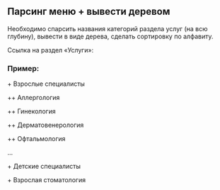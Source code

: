## Парсинг меню + вывести деревом

Необходимо спарсить названия категорий раздела услуг (на всю глубину), вывести в виде дерева, сделать сортировку по алфавиту.

Ссылка на раздел «Услуги»:

### Пример:

\+ Взрослые специалисты

++ Аллергология

++ Гинекология

++ Дерматовенерология

++ Офтальмология

...

\+ Детские специалисты

\+ Взрослая стоматология
